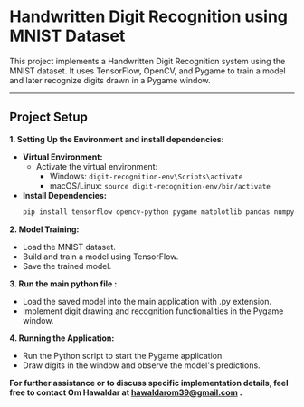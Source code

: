 # Handwritten Digit Recognition using MNIST Dataset

This project implements a Handwritten Digit Recognition system using the MNIST dataset. It uses TensorFlow, OpenCV, and Pygame to train a model and later recognize digits drawn in a Pygame window.

---

## Project Setup

**1. Setting Up the Environment and install dependencies:**
   * **Virtual Environment:**
     - Activate the virtual environment:
       - Windows: `digit-recognition-env\Scripts\activate`
       - macOS/Linux: `source digit-recognition-env/bin/activate`
   * **Install Dependencies:**
     ```bash
     pip install tensorflow opencv-python pygame matplotlib pandas numpy
     ```

**2. Model Training:**
   * Load the MNIST dataset.
   * Build and train a model using TensorFlow.
   * Save the trained model.

**3. Run the main python file :**
   * Load the saved model into the main application with .py extension.
   * Implement digit drawing and recognition functionalities in the Pygame window.

**4. Running the Application:**
   * Run the Python script to start the Pygame application.
   * Draw digits in the window and observe the model's predictions.

     
**For further assistance or to discuss specific implementation details, feel free to contact Om Hawaldar at hawaldarom39@gmail.com .**
